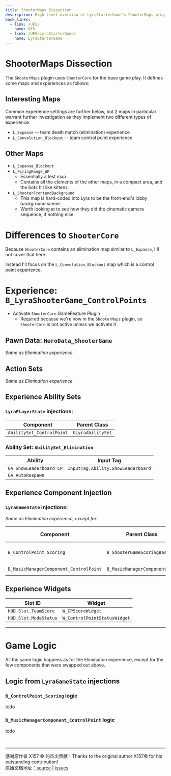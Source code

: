 ```yaml
---
title: ShooterMaps Dissection
description: High level overview of LyraStarterGame's ShooterMaps plugin, settings and blueprints
back_links:
  - link: /UE5/
    name: UE5
  - link: /UE5/LyraStarterGame/
    name: LyraStarterGame
---
```



# ShooterMaps Dissection

The `ShooterMaps` plugin uses `ShooterCore` for the base game play.  It defines some maps and experiences as follows:


## Interesting Maps

Common experience settings are further below, but 2 maps in particular warrant further investigation as they implement
two different types of experience.

- `L_Expanse` -- team death match (elimination) experience
- `L_Convolution_Blockout` -- team control point experience


## Other Maps

- `L_Expanse_Blockout`
- `L_FiringRange_WP`
  - Essentially a test map
  - Contains all the elements of the other maps, in a compact area, and the bots hit like kittens.
- `L_ShooterFrontendBackground`
  - This map is hard-coded into Lyra to be the front-end's lobby background scene.
  - Worth looking at to see how they did the cinematic camera sequence, if nothing else.


# Differences to `ShooterCore`

Because `ShooterCore` contains an elimination map similar to `L_Expanse`, I'll not cover that here.

Instead I'll focus on the `L_Convolution_Blockout` map which is a control point experience.


# Experience: `B_LyraShooterGame_ControlPoints`

- Activate `ShooterCore` GameFeature Plugin
  - Required because we're now in the `ShooterMaps` plugin, so `ShooterCore` is not active unless we activate it


## Pawn Data: `HeroData_ShooterGame`

*Same as Elimination experience*


## Action Sets

*Same as Elimination experience*


## Experience Ability Sets


### `LyraPlayerState` injections:

| Component                 | Parent Class      |
|---------------------------|-------------------|
| `AbilitySet_ControlPoint` | `ULyraAbilitySet` |

### Ability Set: `AbilitySet_Elimination`

| Ability                 | Input Tag                          |
|-------------------------|------------------------------------|
| `GA_ShowLeaderboard_CP` | `InputTag.Ability.ShowLeaderboard` |
| `GA_AutoRespawn`        |                                    |


## Experience Component Injection

### `LyraGameState` injections:

*Same as Elimination experience, except for:*

| Component                              | Parent Class                  | Tick Group       | Scope           |
|----------------------------------------|-------------------------------|------------------|-----------------|
| `B_ControlPoint_Scoring`               | `B_ShooterGameScoringBase`    | `During Physics` | Client + Server |
| `B_MusicManagerComponent_ControlPoint` | `B_MusicManagerComponentBase` | `During Physics` | Client          |


## Experience Widgets

| Slot ID               | Widget                       |
|-----------------------|------------------------------|
| `HUD.Slot.TeamScore`  | `W_CPScoreWidget`            |
| `HUD.Slot.ModeStatus` | `W_ControlPointStatusWidget` |


----------------------------------------------------------------------


# Game Logic

All the same logic happens as for the Elimination experience, except for the few components that were swapped out
above.


## Logic from `LyraGameState` injections

### `B_ControlPoint_Scoring` logic

todo

### `B_MusicManagerComponent_ControlPoint` logic

todo



<br/>
<hr/>
<div class="container">
    <p> 感谢原作者 X157 &copy; 的杰出贡献！Thanks to the original author X157&copy; for his outstanding contribution!<br/>
        原始文档地址：<a href="https://x157.github.io">source</a> | <a href="https://github.com/x157/x157.github.io/issues">issues</a>
    </p>
</div>